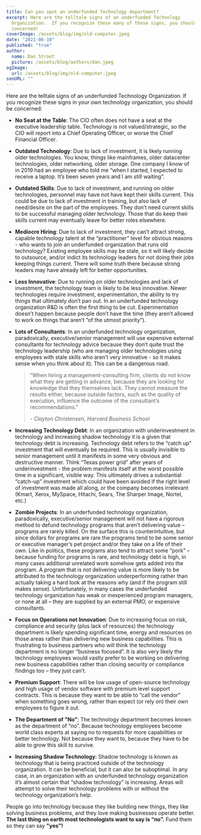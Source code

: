 ```yaml
---
title: Can you spot an underfunded Technology department?
excerpt: Here are the telltale signs of an underfunded Technology
  Organization.  If you recognize these many of these signs, you should be
  concerned!
coverImage: /assets/blog/img/old-computer.jpeg
date: "2021-06-10"
published: "true"
author:
  name: Dan Stroot
  picture: /assets/blog/authors/dan.jpeg
ogImage:
  url: /assets/blog/img/old-computer.jpeg
seoURL: ""
---
```


Here are the telltale signs of an underfunded Technology Organization.  If you recognize these signs in your own technology organization, you should be concerned:

* **No Seat at the Table**: The CIO often does not have a seat at the executive leadership table.  Technology is not valued/strategic, so the CIO will report into a Chief Operating Officer, or worse the Chief Financial Officer.
* **Outdated Technology**: Due to lack of investment, it is likely running older technologies.  You know, things like mainframes, older datacenter technologies, older networking, older storage.  One company I know of in 2019 had an employee who told me “when I started, I expected to receive a laptop.  It’s been seven years and I am still waiting”.
* **Outdated Skills**: Due to lack of investment, and running on older technologies, personnel may have not have kept their skills current.  This could be due to lack of investment in training, but also lack of need/desire on the part of the employees.  They don’t need current skills to be successful managing older technology.  Those that do keep their skills current may eventually leave for better roles elsewhere.
* **Mediocre Hiring**: Due to lack of investment, they can’t attract strong, capable technology talent at the “practitioner” level for obvious reasons - who wants to join an underfunded organization that runs old technology? Existing employee skills may be stale, so it will likely decide to outsource, and/or indict its technology leaders for not doing their jobs keeping things current. There will some truth there because strong leaders may have already left for better opportunities.  
* **Less Innovative**: Due to running on older technologies and lack of investment, the technology team is likely to be less innovative.  Newer technologies require investment, experimentation, the ability to try things that ultimately don’t pan out.  In an underfunded technology organization R&D is often the first thing to be cut.  Experimentation doesn’t happen because people don’t have the time (they aren’t allowed to work on things that aren’t “of the utmost priority”).
* **Lots of Consultants**: In an underfunded technology organization, paradoxically, executive/senior management will use expensive external consultants for technology advice because they don’t quite trust the technology leadership (who are managing older technologies using employees with stale skills who aren’t very innovative - so it makes sense when you think about it).  This can be a dangerous road.  

  >“When hiring a management-consulting firm, clients do not know what they are getting in advance, because they are looking for knowledge that they themselves lack. They cannot measure the results either, because outside factors, such as the quality of execution, influence the outcome of the consultant’s recommendations.”
  >
  >   <cite>- Clayton Christensen, Harvard Business School</cite>
  
* **Increasing Technology Debt**: In an organization with underinvestment in technology and increasing shadow technology it is a given that technology debt is increasing.  Technology debt refers to the “catch up” investment that will eventually be required. This is usually invisible to senior management until it manifests in some very obvious and destructive manner. Think “Texas power grid” after years of underinvestment - the problem manifests itself at the worst possible time in a significant, visible way.  This ultimately drives a substantial “catch-up” investment which could have been avoided if the right level of investment was made all along, or the company becomes irrelevant (Kmart, Xerox, MySpace, Hitachi, Sears, The Sharper Image, Nortel, etc.)
* **Zombie Projects**: In an underfunded technology organization, paradoxically, executive/senior management will not have a rigorous method to defund technology programs that aren’t delivering value – programs are rarely killed.  On the surface this is counterintuitive, but since dollars for programs are rare the programs tend to be some senior or executive manager’s pet project and/or they take on a life of their own.  Like in politics, these programs also tend to attract some “pork” – because funding for programs is rare, and technology debt is high, in many cases additional unrelated work somehow gets added into the program.  A program that is not delivering value is more likely to be attributed to the technology organization underperforming rather than actually taking a hard look at the reasons why (and if the program still makes sense).  Unfortunately, in many cases the underfunded technology organization has weak or inexperienced program managers, or none at all – they are supplied by an external PMO, or expensive consultants.  
* **Focus on Operations not Innovation**: Due to increasing focus on risk, compliance and security (plus lack of resources) the technology department is likely spending significant time, energy and resources on those areas rather than delivering new business capabilities.  This is frustrating to business partners who will think the technology department is no longer “business focused”.  It is also very likely the technology employees would vastly prefer to be working on delivering new business capabilities rather than closing security or compliance findings too – they just can’t.  
* **Premium Support**: There will be low usage of open-source technology and high usage of vendor software with premium level support contracts.  This is because they want to be able to “call the vendor” when something goes wrong, rather than expect (or rely on) their own employees to figure it out.  
* **The Department of "No"**: The technology department becomes known as the department of “no”.  Because technology employees become world class experts at saying no to requests for more capabilities or better technology. Not because they want to, because they have to be able to grow this skill to survive.  
* **Increasing Shadow Technology**: Shadow technology is known as technology that is being practiced outside of the technology organization.  It can be beneficial, but it can also be suboptimal.  In any case, in an organization with an underfunded technology organization it’s almost certain that “shadow technology” is increasing.  Areas will attempt to solve their technology problems with or without the technology organization’s help.  

People go into technology because they like building new things, they like solving business problems, and they love making businesses operate better.  **The last thing on earth most technologists want to say is “no”.**  Fund them so they can say **"yes"!**
